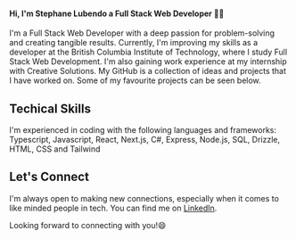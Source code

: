 #### Hi, I'm Stephane Lubendo a Full Stack Web Developer 👨‍💻

<!--
**slubendo/slubendo** is a ✨ _special_ ✨ repository because its `README.md` (this file) appears on your GitHub profile.

Here are some ideas to get you started:

- 🔭 I’m currently working on ...
- 🌱 I’m currently learning ...
- 👯 I’m looking to collaborate on ...
- 🤔 I’m looking for help with ...
- 💬 Ask me about ...
- 📫 How to reach me: ...
- 😄 Pronouns: ...
- ⚡ Fun fact: ...
-->

I'm a Full Stack Web Developer with a deep passion for problem-solving and creating tangible results. Currently, I'm improving my skills as a developer at the British Columbia Institute of Technology, where I study Full Stack Web Development. I'm also gaining work experience at my internship with Creative Solutions. My GitHub is a collection of ideas and projects that I have worked on. Some of my favourite projects can be seen below. 

## Techical Skills
I'm experienced in coding with the following languages and frameworks: 
Typescript, Javascript, React, Next.js, C#, Express, Node.js, SQL, Drizzle, HTML, CSS and Tailwind
<br>
<!--
<div align="center">
  <a href="https://github.com/anuraghazra/github-readme-stats">
    <img src="https://github-readme-stats.vercel.app/api/top-langs/?username=slubendo&layout=compact&theme=transparent&hide_progress=true" alt="Top Languages" />
  </a>
</div>
-->
## Let's Connect

I'm always open to making new connections, especially when it comes to like minded people in tech. You can find me on [LinkedIn](https://www.linkedin.com/in/stephanelubendo/).

Looking forward to connecting with you!😄
